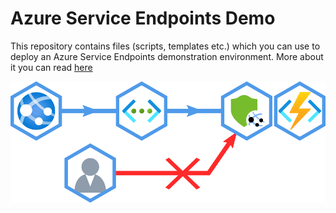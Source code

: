 # Azure Service Endpoints Demo

This repository contains files (scripts, templates etc.) which you can use to deploy an Azure Service Endpoints demonstration environment. More about it you can read [here](https://github.com/groovy-sky/azure/tree/master/paas-vnet-00#introduction)


![](https://github.com/groovy-sky/azure/raw/master/images/network/from_webapp2func_flow.png)
